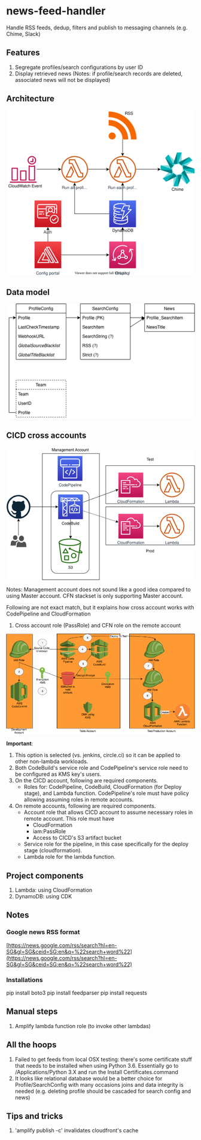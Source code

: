 # news-feed-handler

Handle RSS feeds, dedup, filters and publish to messaging channels (e.g. Chime, Slack)

## Features

1. Segregate profiles/search configurations by user ID
1. Display retrieved news (Notes: if profile/search records are deleted, associated news will not be displayed)

## Architecture

![architecture](./img/architecture.drawio.svg "high-level architecture")

## Data model

![data model](./img/data-model.png "data model")

## CICD cross accounts

![cicd](./img/cross-account-cicd.png "cicd")

Notes: Management account does not sound like a good idea compared to using Master account. CFN stackset is only supporting Master account.

Following are not exact match, but it explains how cross account works with CodePipeline and CloudFormation

1. Cross account role (PassRole) and CFN role on the remote account

![cross-account](./img/details-cross-account-pipeline.png "cross-account")

**Important**:

1. This option is selected (vs. jenkins, circle.ci) so it can be applied to other non-lambda workloads.
1. Both CodeBuild's service role and CodePipeline's service role need to be configured as KMS key's users.
1. On the CICD account, following are required components.
   * Roles for: CodePipeline, CodeBuild, CloudFormation (for Deploy stage), and Lambda function. CodePipeline's role must have policy allowing assuming roles in remote accounts.
1. On remote accounts, following are required components.
   * Account role that allows CICD account to assume necessary roles in remote account. This role must have
     * CloudFormation
     * iam:PassRole
     * Access to CICD's S3 artifact bucket
   * Service role for the pipeline, in this case specifically for the deploy stage (cloudformation).
   * Lambda role for the lambda function.

## Project components

1. Lambda: using CloudFormation
1. DynamoDB: using CDK

## Notes

### Google news RSS format

[https://news.google.com/rss/search?hl=en-SG&gl=SG&ceid=SG:en&q=%22search+word%22](https://news.google.com/rss/search?hl=en-SG&gl=SG&ceid=SG:en&q=%22search+word%22)

### Installations

pip install boto3
pip install feedparser
pip install requests

## Manual steps

1. Amplify lambda function role (to invoke other lambdas)

## All the hoops

1. Failed to get feeds from local OSX testing: there's some certificate stuff that needs to be installed when using Python 3.6. Essentially go to /Applications/Python 3.X and run the Install Certificates.command
1. It looks like relational database would be a better choice for Profile/SearchConfig with many occasions joins and data integrity is needed (e.g. deleting profile should be cascaded for search config and news)

## Tips and tricks

1. 'amplify publish -c' invalidates cloudfront's cache

